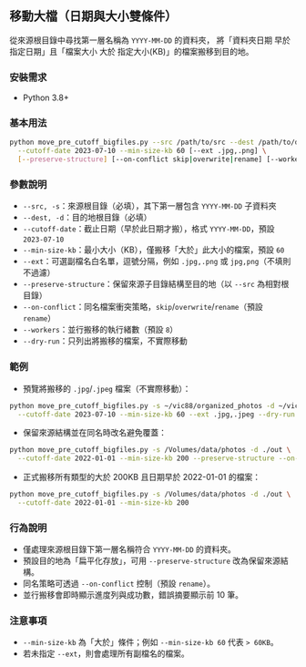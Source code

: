 ## 移動大檔（日期與大小雙條件）

從來源根目錄中尋找第一層名稱為 `YYYY-MM-DD` 的資料夾，
將「資料夾日期 早於 指定日期」且「檔案大小 大於 指定大小(KB)」的檔案搬移到目的地。

### 安裝需求
- Python 3.8+

### 基本用法
```bash
python move_pre_cutoff_bigfiles.py --src /path/to/src --dest /path/to/dest \
  --cutoff-date 2023-07-10 --min-size-kb 60 [--ext .jpg,.png] \
  [--preserve-structure] [--on-conflict skip|overwrite|rename] [--workers 8] [--dry-run]
```

### 參數說明
- `--src, -s`：來源根目錄（必填），其下第一層包含 `YYYY-MM-DD` 子資料夾
- `--dest, -d`：目的地根目錄（必填）
- `--cutoff-date`：截止日期（早於此日期才搬），格式 `YYYY-MM-DD`，預設 `2023-07-10`
- `--min-size-kb`：最小大小（KB），僅搬移「大於」此大小的檔案，預設 `60`
- `--ext`：可選副檔名白名單，逗號分隔，例如 `.jpg,.png` 或 `jpg,png`（不填則不過濾）
- `--preserve-structure`：保留來源子目錄結構至目的地（以 `--src` 為相對根目錄）
- `--on-conflict`：同名檔案衝突策略，`skip`/`overwrite`/`rename`（預設 `rename`）
- `--workers`：並行搬移的執行緒數（預設 `8`）
- `--dry-run`：只列出將搬移的檔案，不實際移動

### 範例
- 預覽將搬移的 `.jpg`/`.jpeg` 檔案（不實際移動）：
```bash
python move_pre_cutoff_bigfiles.py -s ~/vic88/organized_photos -d ~/vic88/幼稚園 \
  --cutoff-date 2023-07-10 --min-size-kb 60 --ext .jpg,.jpeg --dry-run
```

- 保留來源結構並在同名時改名避免覆蓋：
```bash
python move_pre_cutoff_bigfiles.py -s /Volumes/data/photos -d ./out \
  --cutoff-date 2022-01-01 --min-size-kb 200 --preserve-structure --on-conflict rename
```

- 正式搬移所有類型的大於 200KB 且日期早於 2022-01-01 的檔案：
```bash
python move_pre_cutoff_bigfiles.py -s /Volumes/data/photos -d ./out \
  --cutoff-date 2022-01-01 --min-size-kb 200
```

### 行為說明
- 僅處理來源根目錄下第一層名稱符合 `YYYY-MM-DD` 的資料夾。
- 預設目的地為「扁平化存放」，可用 `--preserve-structure` 改為保留來源結構。
- 同名策略可透過 `--on-conflict` 控制（預設 `rename`）。
- 並行搬移會即時顯示進度列與成功數，錯誤摘要顯示前 10 筆。

### 注意事項
- `--min-size-kb` 為「大於」條件；例如 `--min-size-kb 60` 代表 `> 60KB`。
- 若未指定 `--ext`，則會處理所有副檔名的檔案。


